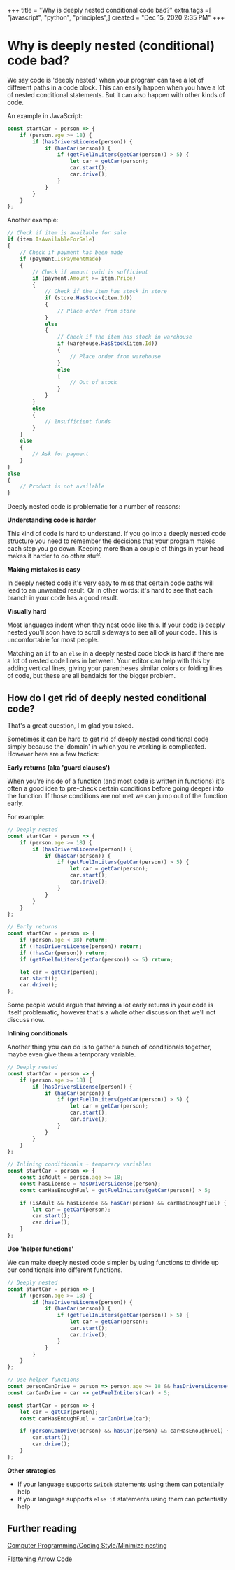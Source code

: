 +++
title = "Why is deeply nested conditional code bad?"
extra.tags =[ "javascript", "python", "principles",]
created = "Dec 15, 2020 2:35 PM"
+++
# Why is deeply nested (conditional) code bad?


We say code is 'deeply nested' when your program can take a lot of different paths in a code block. This can easily happen when you have a lot of nested conditional statements. But it can also happen with other kinds of code.

An example in JavaScript:

```js
const startCar = person => {
    if (person.age >= 18) {
        if (hasDriversLicense(person)) {
            if (hasCar(person)) {
                if (getFuelInLiters(getCar(person)) > 5) {
                    let car = getCar(person);
                    car.start();
                    car.drive();
                }
            }
        }
    }
};
```

Another example:

```js
// Check if item is available for sale
if (item.IsAvailableForSale)
{
    // Check if payment has been made
    if (payment.IsPaymentMade)
    {
        // Check if amount paid is sufficient
        if (payment.Amount >= item.Price)   
        {
            // Check if the item has stock in store
            if (store.HasStock(item.Id))        
            {
                // Place order from store
            }
            else
            {
                // Check if the item has stock in warehouse
                if (warehouse.HasStock(item.Id))    
                {
                    // Place order from warehouse
                }
                else
                {
                    // Out of stock
                }
            }
        }
        else
        {
            // Insufficient funds
        }
    }
    else 
    {
        // Ask for payment
    }
}
else
{
    // Product is not available
}
```

Deeply nested code is problematic for a number of reasons:

**Understanding code is harder**

This kind of code is hard to understand. If you go into a deeply nested code structure you need to remember the decisions that your program makes each step you go down. Keeping more than a couple of things in your head makes it harder to do other stuff.

**Making mistakes is easy**

In deeply nested code it's very easy to miss that certain code paths will lead to an unwanted result. Or in other words: it's hard to see that each branch in your code has a good result.

**Visually hard**

Most languages indent when they nest code like this. If your code is deeply nested you'll soon have to scroll sideways to see all of your code. This is uncomfortable for most people.

Matching an `if` to an `else` in a deeply nested code block is hard if there are a lot of nested code lines in between. Your editor can help with this by adding vertical lines, giving your parentheses similar colors or folding lines of code, but these are all bandaids for the bigger problem.

## How do I get rid of deeply nested conditional code?

That's a great question, I'm glad you asked.

Sometimes it can be hard to get rid of deeply nested conditional code simply because the 'domain' in which you're working is complicated. However here are a few tactics:

**Early returns (aka 'guard clauses')**

When you're inside of a function (and most code is written in functions) it's often a good idea to pre-check certain conditions before going deeper into the function. If those conditions are not met we can jump out of the function early.

For example:

```js
// Deeply nested
const startCar = person => {
    if (person.age >= 18) {
        if (hasDriversLicense(person)) {
            if (hasCar(person)) {
                if (getFuelInLiters(getCar(person)) > 5) {
                    let car = getCar(person);
                    car.start();
                    car.drive();
                }
            }
        }
    }
};

// Early returns
const startCar = person => {
    if (person.age < 18) return;
    if (!hasDriversLicense(person)) return;
    if (!hasCar(person)) return;
    if (getFuelInLiters(getCar(person)) <= 5) return;

    let car = getCar(person);
    car.start();
    car.drive();
};
```

Some people would argue that having a lot early returns in your code is itself problematic, however that's a whole other discussion that we'll not discuss now.

**Inlining conditionals**

Another thing you can do is to gather a bunch of conditionals together, maybe even give them a temporary variable.

```js
// Deeply nested
const startCar = person => {
    if (person.age >= 18) {
        if (hasDriversLicense(person)) {
            if (hasCar(person)) {
                if (getFuelInLiters(getCar(person)) > 5) {
                    let car = getCar(person);
                    car.start();
                    car.drive();
                }
            }
        }
    }
};

// Inlining conditionals + temporary variables
const startCar = person => {
    const isAdult = person.age >= 18;
    const hasLicense = hasDriversLicense(person);
    const carHasEnoughFuel = getFuelInLiters(getCar(person)) > 5;

    if (isAdult && hasLicense && hasCar(person) && carHasEnoughFuel) {
        let car = getCar(person);
        car.start();
        car.drive();
    }
};
```

**Use 'helper functions'**

We can make deeply nested code simpler by using functions to divide up our conditionals into different functions.

```js
// Deeply nested
const startCar = person => {
    if (person.age >= 18) {
        if (hasDriversLicense(person)) {
            if (hasCar(person)) {
                if (getFuelInLiters(getCar(person)) > 5) {
                    let car = getCar(person);
                    car.start();
                    car.drive();
                }
            }
        }
    }
};

// Use helper functions
const personCanDrive = person => person.age >= 18 && hasDriversLicense(person);
const carCanDrive = car => getFuelInLiters(car) > 5;

const startCar = person => {
    let car = getCar(person);
    const carHasEnoughFuel = carCanDrive(car);

    if (personCanDrive(person) && hasCar(person) && carHasEnoughFuel) {
        car.start();
        car.drive();
    }
};
```

**Other strategies**

- If your language supports `switch` statements using them can potentially help
- If your language supports `else if` statements using them can potentially help

## Further reading

[Computer Programming/Coding Style/Minimize nesting](https://en.wikibooks.org/wiki/Computer_Programming/Coding_Style/Minimize_nesting)

[Flattening Arrow Code](https://blog.codinghorror.com/flattening-arrow-code/)